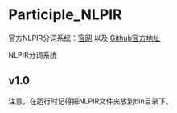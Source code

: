 Participle_NLPIR
================

官方NLPIR分词系统：[官网](http://www.nlpir.org/) 以及 [Github官方地址](https://github.com/NLPIR-team/NLPIR)

NLPIR分词系统

v1.0
-----------
注意，在运行时记得把NLPIR文件夹放到bin目录下。

